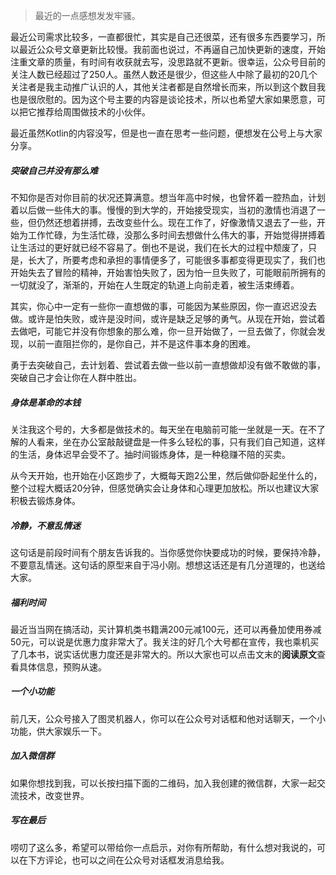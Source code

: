 > 最近的一点感想发发牢骚。

最近公司需求比较多，一直都很忙，其实是自己还很菜，还有很多东西要学习，所以最近公众号文章更新比较慢。我前面也说过，不再逼自己加快更新的速度，开始注重文章的质量，有时间有收获就去写，没思路就不更新。很幸运，公众号目前的关注人数已经超过了250人。虽然人数还是很少，但这些人中除了最初的20几个关注者是我主动推广认识的人，其他关注者都是自然增长而来，所以到这个数目我也是很欣慰的。因为这个号主要的内容是谈论技术，所以也希望大家如果愿意，可以把它推荐给周围做技术的小伙伴。

最近虽然Kotlin的内容没写，但是也一直在思考一些问题，便想发在公号上与大家分享。

##### 突破自己并没有那么难
不知你是否对你目前的状况还算满意。想当年高中时候，也曾怀着一腔热血，计划着以后做一些伟大的事。慢慢的到大学的，开始接受现实，当初的激情也消退了一些，但仍然还想着拼搏，去改变些什么。现在工作了，好像激情又退去了一些，开始为工作忙碌，为生活忙碌，没那么多时间去想做什么伟大的事，开始觉得拼搏着让生活过的更好就已经不容易了。倒也不是说，我们在长大的过程中颓废了，只是，长大了，所要考虑和承担的事情便多了，可能很多事都变得更现实了，我们也开始失去了冒险的精神，开始害怕失败了，因为怕一旦失败了，可能眼前所拥有的一切就没了，渐渐的，开始在人生既定的轨道上向前走着，被生活束缚着。

其实，你心中一定有一些你一直想做的事，可能因为某些原因，你一直迟迟没去做。或许是怕失败，或许是没时间，或许是缺乏足够的勇气。从现在开始，尝试着去做吧，可能它并没有你想象的那么难，你一旦开始做了，一旦去做了，你就会发现，以前一直阻拦你的，是你自己，并不是这件事本身的困难。

勇于去突破自己，去计划着、尝试着去做一些以前一直想做却没有做不敢做的事，突破自己才会让你在人群中胜出。


##### 身体是革命的本钱
关注我这个号的，大多都是做技术的。每天坐在电脑前可能一坐就是一天。在不了解的人看来，坐在办公室敲敲键盘是一件多么轻松的事，只有我们自己知道，这样的生活，身体迟早会受不了。抽时间锻炼身体，是一种稳赚不陪的买卖。

从今天开始，也开始在小区跑步了，大概每天跑2公里，然后做仰卧起坐什么的，整个过程大概话20分钟，但感觉确实会让身体和心理更加放松。所以也建议大家积极去锻炼身体。

##### 冷静，不意乱情迷
这句话是前段时间有个朋友告诉我的。当你感觉你快要成功的时候，要保持冷静，不要意乱情迷。这句话的原型来自于冯小刚。想想这话还是有几分道理的，也送给大家。

##### 福利时间
最近当当网在搞活动，买计算机类书籍满200元减100元，还可以再叠加使用券减50元，可以说是优惠力度非常大了。我关注的好几个大号都在宣传，我也乘机买了几本书，说实话优惠力度还是非常大的。所以大家也可以点击文末的**阅读原文**查看具体信息，预购从速。

##### 一个小功能
前几天，公众号接入了图灵机器人，你可以在公众号对话框和他对话聊天，一个小功能，供大家娱乐一下。

##### 加入微信群
如果你想找到我，可以长按扫描下面的二维码，加入我创建的微信群，大家一起交流技术，改变世界。

##### 写在最后
唠叨了这么多，希望可以带给你一点启示，对你有所帮助，有什么想对我说的，可以在下方评论，也可以之间在公众号对话框发消息给我。
